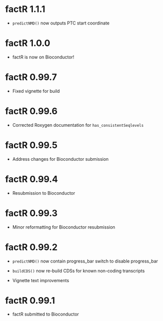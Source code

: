 # factR 1.1.1

* `predictNMD()` now outputs PTC start coordinate

# factR 1.0.0

* factR is now on Bioconductor!

# factR 0.99.7

* Fixed vignette for build

# factR 0.99.6

* Corrected Roxygen documentation for `has_consistentSeqlevels`

# factR 0.99.5

* Address changes for Bioconductor submission

# factR 0.99.4

* Resubmission to Bioconductor

# factR 0.99.3

* Minor reformatting for Bioconductor resubmission

# factR 0.99.2

* `predictNMD()` now contain progress_bar switch to disable progress_bar

* `buildCDS()` now re-build CDSs for known non-coding transcripts

* Vignette text improvements

# factR 0.99.1

* factR submitted to Bioconductor

